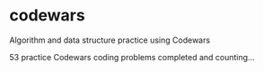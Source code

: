 # codewars
Algorithm and data structure practice using Codewars

53 practice Codewars coding problems completed and counting... 
